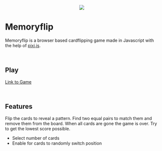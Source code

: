 <div align="center">
    <img src="github/resources/memoryflip.gif" />
</div>

# Memoryflip

Memoryflip is a browser based cardflipping game made in Javascript with the help of [pixi.js](http://www.pixijs.com/).

<br>

## Play

[Link to Game](https://rikhartbekkevold.github.io/project_sources/cardflip-game/index.html)

<br>

## Features

Flip the cards to reveal a pattern. Find two equal pairs to match them and remove them from the board. When
all cards are gone the game is over. Try to get the lowest score possible.

- Select number of cards
- Enable for cards to randomly switch position

<br>
